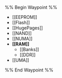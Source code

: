 %% Begin Waypoint %%
- [[EEPROM]]
- [[Flash]]
- [[HugePages]]
- [[NAND]]
- [[NUMA]]
- **[[RAM]]**
	- [[Banks]]
	- [[DDR]]
- [[UMA]]

%% End Waypoint %%
